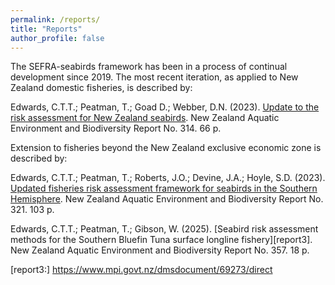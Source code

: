 ```yaml
---
permalink: /reports/
title: "Reports"
author_profile: false
---
```


The SEFRA-seabirds framework has been in a process of continual development since 2019. The most recent iteration, as applied to New Zealand domestic fisheries, is described by:

Edwards, C.T.T.; Peatman, T.; Goad D.; Webber, D.N. (2023). [Update to the risk assessment for New Zealand seabirds][report1]. New Zealand Aquatic Environment and Biodiversity Report No. 314. 66 p.

Extension to fisheries beyond the New Zealand exclusive economic zone is described by:

Edwards, C.T.T.; Peatman, T.; Roberts, J.O.; Devine, J.A.; Hoyle, S.D. (2023). [Updated fisheries risk assessment framework for seabirds in the Southern Hemisphere][report2]. New Zealand Aquatic Environment and Biodiversity Report No. 321. 103 p.

Edwards, C.T.T.; Peatman, T.; Gibson, W. (2025). [Seabird risk assessment methods for the Southern Bluefin Tuna surface longline fishery][report3]. New Zealand Aquatic Environment and Biodiversity Report No. 357. 18 p.

[report1]: https://www.mpi.govt.nz/dmsdocument/57181/direct
[report2]: https://www.mpi.govt.nz/dmsdocument/59464/direct
[report3:] https://www.mpi.govt.nz/dmsdocument/69273/direct
